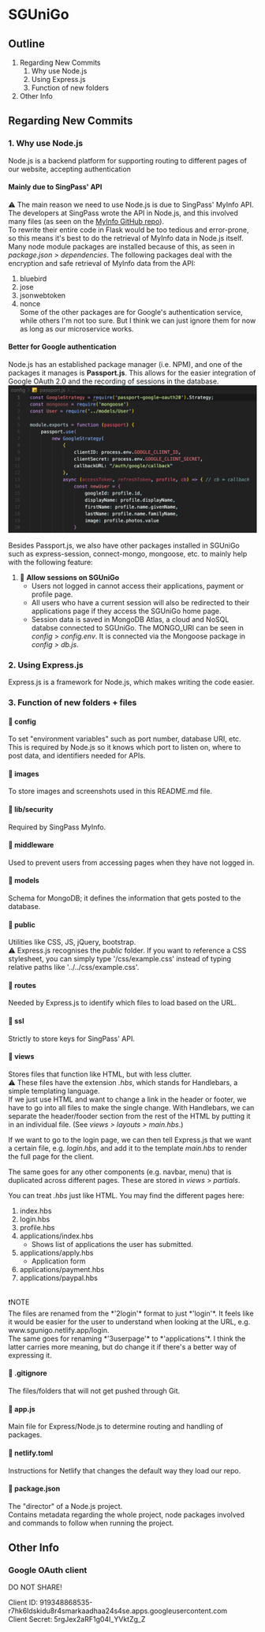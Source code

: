 # SGUniGo

## Outline
1. Regarding New Commits
    1. Why use Node.js
    2. Using Express.js
    3. Function of new folders
2. Other Info

## Regarding New Commits

### 1. Why use Node.js
Node.js is a backend platform for supporting routing to different pages of our website, accepting authentication<br>

#### Mainly due to SingPass' API
⚠️ The main reason we need to use Node.js is due to SingPass' MyInfo API. The developers at SingPass wrote the API in Node.js, and this involved many files (as seen on the [MyInfo GitHub repo](https://github.com/ndi-trusted-data/myinfo-demo-app)).<br>
To rewrite their entire code in Flask would be too tedious and error-prone, so this means it's best to do the retrieval of MyInfo data in Node.js itself.<br>
Many node module packages are installed because of this, as seen in *package.json > dependencies*. The following packages deal with the encryption and safe retrieval of MyInfo data from the API:
1. bluebird
2. jose
3. jsonwebtoken
4. nonce  
Some of the other packages are for Google's authentication service, while others I'm not too sure. But I think we can just ignore them for now as long as our microservice works.

#### Better for Google authentication
Node.js has an established package manager (i.e. NPM), and one of the packages it manages is **Passport.js**. This allows for the easier integration of Google OAuth 2.0 and the recording of sessions in the database.<br>
![passportjs-example](images/passportjs-example.png)

Besides Passport.js, we also have other packages installed in SGUniGo such as express-session, connect-mongo, mongoose, etc. to mainly help with the following feature:<br>

1. 🍪 **Allow sessions on SGUniGo**
    - Users not logged in cannot access their applications, payment or profile page.
    - All users who have a current session will also be redirected to their applications page if they access the SGUniGo home page.
    - Session data is saved in MongoDB Atlas, a cloud and NoSQL databse connected to SGUniGo. The MONGO_URI can be seen in *config > config.env*. It is connected via the Mongoose package in *config > db.js*.

### 2. Using Express.js
Express.js is a framework for Node.js, which makes writing the code easier.

### 3. Function of new folders + files

#### 📂 config
To set "environment variables" such as port number, database URI, etc. This is required by Node.js so it knows which port to listen on, where to post data, and identifiers needed for APIs.

#### 📂 images
To store images and screenshots used in this README.md file.

#### 📂 lib/security
Required by SingPass MyInfo.

#### 📂 middleware
Used to prevent users from accessing pages when they have not logged in.

#### 📂 models
Schema for MongoDB; it defines the information that gets posted to the database.

#### 📂 public
Utilities like CSS, JS, jQuery, bootstrap.<br>
⚠️  Express.js recognises the *public* folder. If you want to reference a CSS stylesheet, you can simply type '/css/example.css' instead of typing relative paths like '../../css/example.css'.

#### 📂 routes
Needed by Express.js to identify which files to load based on the URL.

#### 📂 ssl
Strictly to store keys for SingPass' API.

#### 📂 views
Stores files that function like HTML, but with less clutter.<br>
⚠️ These files have the extension *.hbs*, which stands for Handlebars, a simple templating language.<br>
If we just use HTML and want to change a link in the header or footer, we have to go into all files to make the single change. With Handlebars, we can separate the header/fooder section from the rest of the HTML by putting it in an individual file. (See *views > layouts > main.hbs*.) <br>

If we want to go to the login page, we can then tell Express.js that we want a certain file, e.g. *login.hbs*, and add it to the template *main.hbs* to render the full page for the client.

The same goes for any other components (e.g. navbar, menu) that is duplicated across different pages. These are stored in *views* > *partials*.<br>

You can treat *.hbs* just like HTML. You may find the different pages here:
1. index.hbs
2. login.hbs
3. profile.hbs
4. applications/index.hbs
    - Shows list of applications the user has submitted.
5. applications/apply.hbs
    - Application form
6. applications/payment.hbs
7. applications/paypal.hbs
<br>
❗️NOTE<br>
The files are renamed from the *'2login'* format to just *'login'*. It feels like it would be easier for the user to understand when looking at the URL, e.g. www.sgunigo.netlify.app/login.<br>
The same goes for renaming *'3userpage'* to *'applications'*. I think the latter carries more meaning, but do change it if there's a better way of expressing it.

#### 📄 .gitignore
The files/folders that will not get pushed through Git.

#### 📄 app.js
Main file for Express/Node.js to determine routing and handling of packages.

#### 📄 netlify.toml
Instructions for Netlify that changes the default way they load our repo.

#### 📄 package.json
The "director" of a Node.js project.<br>
Contains metadata regarding the whole project, node packages involved and commands to follow when running the project.

## Other Info
### Google OAuth client
DO NOT SHARE!

Client ID: 919348868535-r7hk6ldskidu8r4smarkaadhaa24s4se.apps.googleusercontent.com<br>
Client Secret: 5rgJex2aRF1g04I_YVktZg_Z